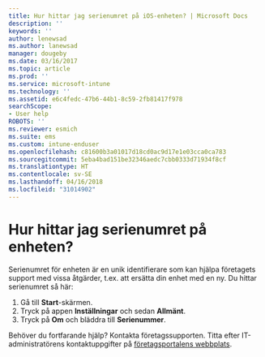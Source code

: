 ```yaml
---
title: Hur hittar jag serienumret på iOS-enheten? | Microsoft Docs
description: ''
keywords: ''
author: lenewsad
ms.author: lanewsad
manager: dougeby
ms.date: 03/16/2017
ms.topic: article
ms.prod: ''
ms.service: microsoft-intune
ms.technology: ''
ms.assetid: e6c4fedc-47b6-44b1-8c59-2fb81417f978
searchScope:
- User help
ROBOTS: ''
ms.reviewer: esmich
ms.suite: ems
ms.custom: intune-enduser
ms.openlocfilehash: c81600b3a01017d18cd0ac9d17e1e03cca0ca783
ms.sourcegitcommit: 5eba4bad151be32346aedc7cbb0333d71934f8cf
ms.translationtype: HT
ms.contentlocale: sv-SE
ms.lasthandoff: 04/16/2018
ms.locfileid: "31014902"
---
```

# <a name="how-do-i-find-the-serial-number-on-my-device"></a>Hur hittar jag serienumret på enheten?

Serienumret för enheten är en unik identifierare som kan hjälpa företagets support med vissa åtgärder, t.ex. att ersätta din enhet med en ny. Du hittar serienumret så här:

1. Gå till __Start__-skärmen.
2. Tryck på appen __Inställningar__ och sedan __Allmänt__.
3. Tryck på __Om__ och bläddra till __Serienummer__.

Behöver du fortfarande hjälp? Kontakta företagssupporten. Titta efter IT-administratörens kontaktuppgifter på [företagsportalens webbplats](https://portal.manage.microsoft.com#HelpDeskDialog).

